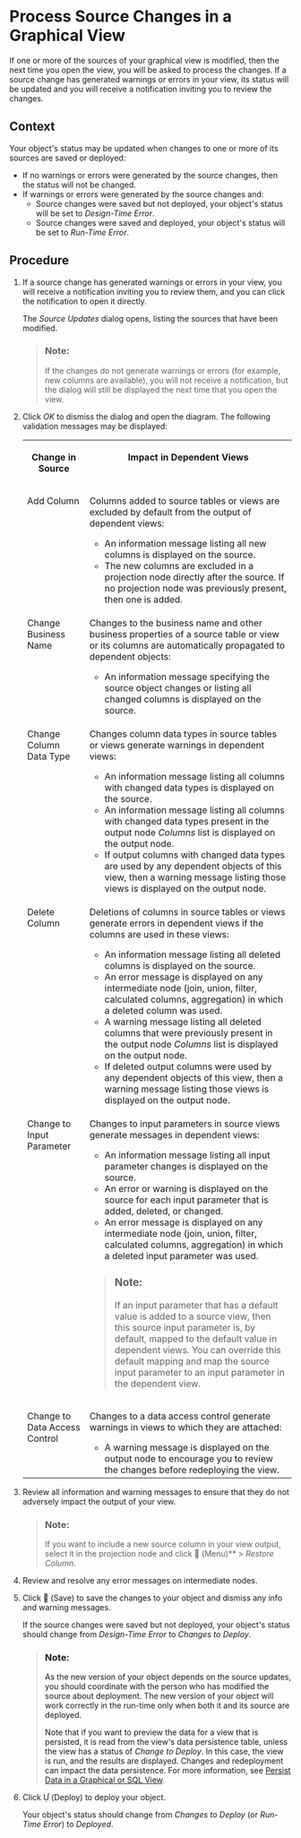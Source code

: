 <!-- loio702350c755d24d629545de04673acb1b -->

<link rel="stylesheet" type="text/css" href="css/sap-icons.css"/>

# Process Source Changes in a Graphical View

If one or more of the sources of your graphical view is modified, then the next time you open the view, you will be asked to process the changes. If a source change has generated warnings or errors in your view, its status will be updated and you will receive a notification inviting you to review the changes.



<a name="loio702350c755d24d629545de04673acb1b__context_dv5_swm_mpb"/>

## Context

Your object's status may be updated when changes to one or more of its sources are saved or deployed:

-   If no warnings or errors were generated by the source changes, then the status will not be changed.
-   If warnings or errors were generated by the source changes and:
    -   Source changes were saved but not deployed, your object's status will be set to *Design-Time Error*.
    -   Source changes were saved and deployed, your object's status will be set to *Run-Time Error*.




<a name="loio702350c755d24d629545de04673acb1b__Steps_Source_Changes"/>

## Procedure

1.  If a source change has generated warnings or errors in your view, you will receive a notification inviting you to review them, and you can click the notification to open it directly.

    The *Source Updates* dialog opens, listing the sources that have been modified.

    > ### Note:  
    > If the changes do not generate warnings or errors \(for example, new columns are available\), you will not receive a notification, but the dialog will still be displayed the next time that you open the view.

2.  Click *OK* to dismiss the dialog and open the diagram. The following validation messages may be displayed:


    <table>
    <tr>
    <th valign="top">

    Change in Source
    
    </th>
    <th valign="top">

    Impact in Dependent Views
    
    </th>
    </tr>
    <tr>
    <td valign="top">
    
    Add Column
    
    </td>
    <td valign="top">
    
    Columns added to source tables or views are excluded by default from the output of dependent views:

    -   An information message listing all new columns is displayed on the source.
    -   The new columns are excluded in a projection node directly after the source. If no projection node was previously present, then one is added.


    
    </td>
    </tr>
    <tr>
    <td valign="top">
    
    Change Business Name
    
    </td>
    <td valign="top">
    
    Changes to the business name and other business properties of a source table or view or its columns are automatically propagated to dependent objects:

    -   An information message specifying the source object changes or listing all changed columns is displayed on the source.


    
    </td>
    </tr>
    <tr>
    <td valign="top">
    
    Change Column Data Type
    
    </td>
    <td valign="top">
    
    Changes column data types in source tables or views generate warnings in dependent views:

    -   An information message listing all columns with changed data types is displayed on the source.
    -   An information message listing all columns with changed data types present in the output node *Columns* list is displayed on the output node.
    -   If output columns with changed data types are used by any dependent objects of this view, then a warning message listing those views is displayed on the output node.


    
    </td>
    </tr>
    <tr>
    <td valign="top">
    
    Delete Column
    
    </td>
    <td valign="top">
    
    Deletions of columns in source tables or views generate errors in dependent views if the columns are used in these views:

    -   An information message listing all deleted columns is displayed on the source.
    -   An error message is displayed on any intermediate node \(join, union, filter, calculated columns, aggregation\) in which a deleted column was used.
    -   A warning message listing all deleted columns that were previously present in the output node *Columns* list is displayed on the output node.
    -   If deleted output columns were used by any dependent objects of this view, then a warning message listing those views is displayed on the output node.


    
    </td>
    </tr>
    <tr>
    <td valign="top">
    
    Change to Input Parameter
    
    </td>
    <td valign="top">
    
    Changes to input parameters in source views generate messages in dependent views:

    -   An information message listing all input parameter changes is displayed on the source.
    -   An error or warning is displayed on the source for each input parameter that is added, deleted, or changed.
    -   An error message is displayed on any intermediate node \(join, union, filter, calculated columns, aggregation\) in which a deleted input parameter was used.

    > ### Note:  
    > If an input parameter that has a default value is added to a source view, then this source input parameter is, by default, mapped to the default value in dependent views. You can override this default mapping and map the source input parameter to an input parameter in the dependent view.


    
    </td>
    </tr>
    <tr>
    <td valign="top">
    
    Change to Data Access Control
    
    </td>
    <td valign="top">
    
    Changes to a data access control generate warnings in views to which they are attached:

    -   A warning message is displayed on the output node to encourage you to review the changes before redeploying the view.


    
    </td>
    </tr>
    </table>
    
3.  Review all information and warning messages to ensure that they do not adversely impact the output of your view.

    > ### Note:  
    > If you want to include a new source column in your view output, select it in the projection node and click <span class="FPA-icons-V3"></span> \(Menu\)** \> *Restore Column*.

4.  Review and resolve any error messages on intermediate nodes.

5.  Click <span class="FPA-icons-V3"></span> \(Save\) to save the changes to your object and dismiss any info and warning messages.

    If the source changes were saved but not deployed, your object's status should change from *Design-Time Error* to *Changes to Deploy*.

    > ### Note:  
    > As the new version of your object depends on the source updates, you should coordinate with the person who has modified the source about deployment. The new version of your object will work correctly in the run-time only when both it and its source are deployed.
    > 
    > Note that if you want to preview the data for a view that is persisted, it is read from the view's data persistence table, unless the view has a status of *Change to Deploy*. In this case, the view is run, and the results are displayed. Changes and redeployment can impact the data persistence. For more information, see [Persist Data in a Graphical or SQL View](persist-data-in-a-graphical-or-sql-view-9bd12cf.md).

6.  Click <span class="SAP-icons-V5"></span> \(Deploy\) to deploy your object.

    Your object's status should change from *Changes to Deploy* \(or *Run-Time Error*\) to *Deployed*.


